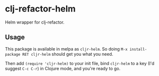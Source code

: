 # clj-refactor-helm

Helm wrapper for clj-refactor.

## Usage

This package is available in melpa as `cljr-helm`. So doing `M-x install-package RET cljr-helm` should get you what you need.

Then add `(require 'cljr-helm)` to your init file, bind `cljr-helm` to a key (I'd suggest `C-c C-r`) in Clojure mode, and you're ready to go.
